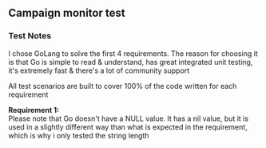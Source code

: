 ## Campaign monitor test


### Test Notes

I chose GoLang to solve the first 4 requirements.
The reason for choosing it is that Go is simple to read & understand, has great integrated unit testing, it's extremely fast & there's a lot of community support

All test scenarios are built to cover 100% of the code written for each requirement

**Requirement 1:** <br />
Please note that Go doesn't have a NULL value. It has a nil value, but it is used in a slightly different way than what is expected in the requirement, which is why i only tested the string length
